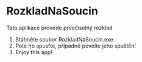 # RozkladNaSoucin
Tato aplikace provede prvočíselný rozklad

1.  Stáhněte soubor RozkladNaSoucin.exe
2.  Poté ho spusťte, případně povolte jeho spuštění 
3.  Enjoy this app!
